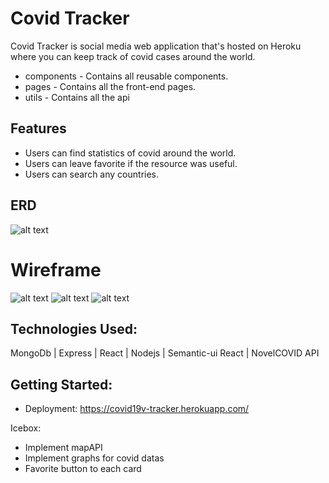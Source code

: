 # Covid Tracker  
Covid Tracker is social media web application that's hosted on Heroku where you can keep track of covid cases around the world.

- components - Contains all reusable components.
- pages - Contains all the front-end pages.
- utils - Contains all the api

## Features  
- Users can find statistics of covid around the world.
- Users can leave favorite if the resource was useful.
- Users can search any countries.

## ERD  
![alt text](https://i.imgur.com/GYMQyO8.png)

# Wireframe  
![alt text](https://i.imgur.com/dBi6rKL.png)
![alt text](https://i.imgur.com/WtSMt4m.png)
![alt text](https://i.imgur.com/aMtY4jn.png)

## Technologies Used:
MongoDb | Express | React | Nodejs | Semantic-ui React | NovelCOVID API

## Getting Started:  
- Deployment: https://covid19v-tracker.herokuapp.com/

Icebox:
- Implement mapAPI
- Implement graphs for covid datas
- Favorite button to each card